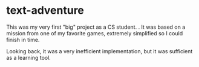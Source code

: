 # text-adventure
This was my very first "big" project as a CS student. . It was based on a mission from one of my favorite games, extremely simplified so I could finish in time. 

Looking back, it was a very inefficient implementation, but it was sufficient as a learning tool.
